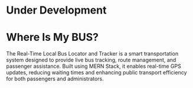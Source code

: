 # Under Development

# Where Is My BUS?
The Real-Time Local Bus Locator and Tracker is a smart transportation system designed to provide live bus tracking, route management, and passenger assistance. Built using MERN Stack, it enables real-time GPS updates, reducing waiting times and enhancing public transport efficiency for both passengers and administrators.
